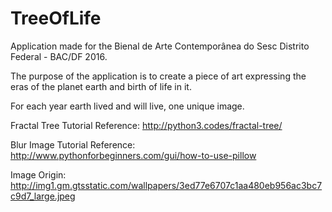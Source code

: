 # TreeOfLife
Application made for the Bienal de Arte Contemporânea do Sesc Distrito Federal - BAC/DF 2016.

The purpose of the application is to create a piece of art expressing the eras of the planet earth and birth of life in it.

For each year earth lived and will live, one unique image.

Fractal Tree Tutorial Reference:
http://python3.codes/fractal-tree/

Blur Image Tutorial Reference: 
http://www.pythonforbeginners.com/gui/how-to-use-pillow

Image Origin:
http://img1.gm.gtsstatic.com/wallpapers/3ed77e6707c1aa480eb956ac3bc7c9d7_large.jpeg
